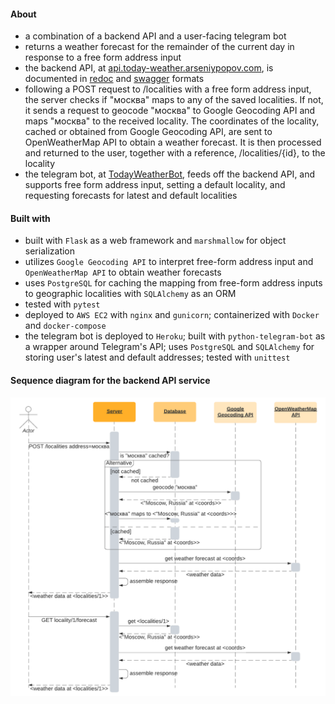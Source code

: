 #### About

* a combination of a backend API and a user-facing telegram bot
* returns a weather forecast for the remainder of the current day in response to a free form address input
* the backend API, at [api.today-weather.arseniypopov.com](http://api.today-weather.arseniypopov.com), is documented in [redoc](http://api.today-weather.arseniypopov.com/docs/redoc.html) and [swagger](http://api.today-weather.arseniypopov.com/docs/swagger.html) formats
* following a POST request to /localities with a free form address input, the server checks if "москва" maps to any of the saved localities. If not, it sends a request to geocode "москва" to Google Geocoding API and maps "москва" to the received locality. The coordinates of the locality, cached or obtained from Google Geocoding API, are sent to OpenWeatherMap API to obtain a weather forecast. It is then processed and returned to the user, together with a reference, /localities/{id}, to the locality
* the telegram bot, at [TodayWeatherBot](https://t.me/AMP_TodayWeatherBot), feeds off the backend API, and supports free form address input, setting a default locality, and requesting forecasts for latest and default localities

#### Built with

* built with `Flask` as a web framework and `marshmallow` for object serialization 
* utilizes `Google Geocoding API` to interpret free-form address input and `OpenWeatherMap API` to obtain weather forecasts
* uses `PostgreSQL` for caching the mapping from free-form address inputs to geographic localities with `SQLAlchemy` as an ORM
* tested with `pytest`
* deployed to `AWS EC2` with `nginx` and `gunicorn`; containerized with `Docker` and `docker-compose`
* the telegram bot is deployed to `Heroku`; built with `python-telegram-bot` as a wrapper around Telegram's API; uses `PostgreSQL` and `SQLAlchemy` for storing user's latest and default addresses; tested with `unittest`

#### Sequence diagram for the backend API service

![chart](/backend_api/docs/static/chart.png)
